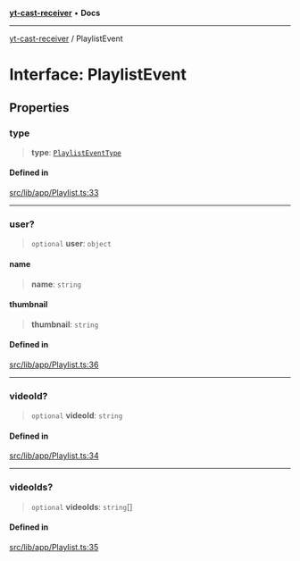 [**yt-cast-receiver**](../README.md) • **Docs**

***

[yt-cast-receiver](../README.md) / PlaylistEvent

# Interface: PlaylistEvent

## Properties

### type

> **type**: [`PlaylistEventType`](../type-aliases/PlaylistEventType.md)

#### Defined in

[src/lib/app/Playlist.ts:33](https://github.com/patrickkfkan/yt-cast-receiver/blob/e384300201bf276a725286875fe0fb4b45f5c05f/src/lib/app/Playlist.ts#L33)

***

### user?

> `optional` **user**: `object`

#### name

> **name**: `string`

#### thumbnail

> **thumbnail**: `string`

#### Defined in

[src/lib/app/Playlist.ts:36](https://github.com/patrickkfkan/yt-cast-receiver/blob/e384300201bf276a725286875fe0fb4b45f5c05f/src/lib/app/Playlist.ts#L36)

***

### videoId?

> `optional` **videoId**: `string`

#### Defined in

[src/lib/app/Playlist.ts:34](https://github.com/patrickkfkan/yt-cast-receiver/blob/e384300201bf276a725286875fe0fb4b45f5c05f/src/lib/app/Playlist.ts#L34)

***

### videoIds?

> `optional` **videoIds**: `string`[]

#### Defined in

[src/lib/app/Playlist.ts:35](https://github.com/patrickkfkan/yt-cast-receiver/blob/e384300201bf276a725286875fe0fb4b45f5c05f/src/lib/app/Playlist.ts#L35)
